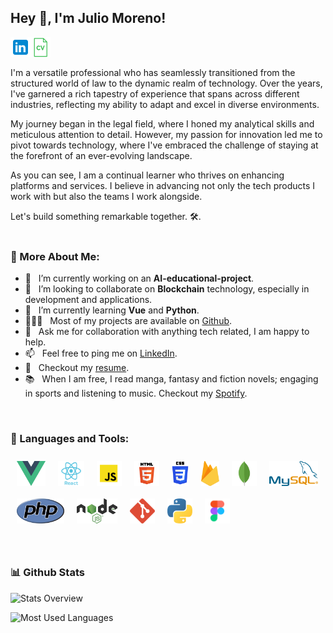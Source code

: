 ## Hey 👋, I'm Julio Moreno!

<a href='https://www.linkedin.com/in/juliomoren0/' target="_blank"><img align='left' alt="linkedin" src="./img/icons8-linkedin-96.png" height='32px'/></a>
<a href='https://drive.google.com/file/d/1hm-7il5zPCx9suybldwJRLtwozrw4y3F/view?usp=drive_link' target="_blank"><img align='left' alt="cv" src="./img/icons8-cv-64.png" height='32px'/></a>
<br/>
<br/>

I'm a versatile professional who has seamlessly transitioned from the structured world of law to the dynamic realm of technology. Over the years, I've garnered a rich tapestry of experience that spans across different industries, reflecting my ability to adapt and excel in diverse environments.

My journey began in the legal field, where I honed my analytical skills and meticulous attention to detail. However, my passion for innovation led me to pivot towards technology, where I've embraced the challenge of staying at the forefront of an ever-evolving landscape.

As you can see, I am a continual learner who thrives on enhancing platforms and services. I believe in advancing not only the tech products I work with but also the teams I work alongside.

Let's build something remarkable together. 🛠️.
<br/>
<br/>
  
### 🧐 More About Me:

- 🔭 &nbsp; I’m currently working on an **AI-educational-project**.
- 🤝 &nbsp; I’m looking to collaborate on **Blockchain** technology, especially in development and applications.
- 🌱 &nbsp; I’m currently learning **Vue** and **Python**.
- 👨🏻‍💻 &nbsp; Most of my projects are available on [Github](https://github.com/Dokh0?tab=repositories).
- 💬 &nbsp; Ask me for collaboration with anything tech related, I am happy to help.
- 📫 &nbsp; Feel free to ping me on [LinkedIn](https://www.linkedin.com/in/juliomoren0/).
- 📝 &nbsp; Checkout my [resume](https://drive.google.com/file/d/1hm-7il5zPCx9suybldwJRLtwozrw4y3F/view?usp=drive_link).
- 📚 &nbsp; When I am free, I read manga, fantasy and fiction novels; engaging in sports and listening to music. Checkout my [Spotify](https://open.spotify.com/user/11128023431?si=2ee2e893ad794724).

<br>

### 🔨 Languages and Tools:

<a href="https://vuejs.org/" target="_blank"> <img align="left" src="./img/vue.png" alt="vue" height="40px" style="margin: 10px;"/> </a>
<a href="https://react.dev/" target="_blank"> <img align="left" src="./img/react.png" alt="react" height="40px" style="margin: 10px;"/> </a>
<a href="https://www.javascript.com/" target="_blank"> <img align="left" alt="javascript" height ="40px" src="./img/javascript.png" style="margin: 10px;"> </a>
<a href="hhttps://html.spec.whatwg.org/" target="_blank"><img align="left" alt="html" height ="40px" src="./img/html.png" style="margin: 10px;"></a>
<a href="https://www.w3.org/TR/CSS/#css" target="_blank"><img align="left" alt="css" height ="40px" src="./img/css.png" style="margin: 10px;"></a>
<a href="https://firebase.google.com/" target="_blank"> <img align="left" src="./img/firebase.png" alt="firebase" height ="40px" style="margin: 10px;"/> </a>
<a href="https://www.mongodb.com/" target="_blank"> <img align="left" alt="mongodb" height ="40px"  src="./img/mongodbleaf.svg" style="margin: 10px;"> </a>
<a href="https://www.mysql.com/" target="_blank"><img align="left" alt="mysql" height ="40px" src="./img/mysql.png" style="margin: 10px;"></a>
<a href="https://www.php.net/" target="_blank"> <img align="left" alt="php" height ="40px" src="./img/php.png" style="margin: 10px;"></a>
<a href="https://nodejs.org/" target="_blank"><img align="left" alt="nodejs" height ="40px" src="./img/nodejs.png" style="margin: 10px;"></a>
<a href="https://git-scm.com/" target="_blank"> <img src="./img/git.png" align="left" alt="git" height='40px' style="margin: 10px;"/> </a>
<a href="https://www.figma.com/" target="_blank"> <img src="./img/figma.png" alt="figma" height='40px' style="margin: 10px;"/> </a>
<a href="https://www.python.org" target="_blank"><img align="left" alt="Python" style="margin: 10px;" height ="40px" src="./img/python.png"></a>

<br>

### 📊 Github Stats

![Stats Overview](https://github-readme-stats.vercel.app/api?username=Dokh0&show_icons=true&theme=nightowl&hide_rank=true) 

![Most Used Languages](https://github-readme-stats.vercel.app/api/top-langs/?username=Dokh0&layout=compact&theme=nightowl)

<br>

<!-- ### 🛠️ My Projects
<a href="https://github.com/rahul-jha98/Artistify.ai" target="_blank"> <img alt="artistify" src="./projects/artistify.svg" height="68" align="left"> </a>
<a href="https://github.com/rahul-jha98/sheets-database" target="_blank"> <img alt="sheetsdatabase" src="./projects/sheetsdatabase.svg"  height="68" align="left"> </a>
<a href="https://github.com/rahul-jha98/README_icons" target="_blank"> <img alt="readmeicons" src="./projects/readmeicons.svg" height="68" align="left"> </a>
<a href="https://github.com/rahul-jha98/PasswordKeeper" target="_blank"> <img alt="passwordkeeper" src="./projects/passwordkeeper.svg" height="68" align="left"> </a>
<a href="https://github.com/rahul-jha98/PasswordKeeper" target="_blank"> <img alt="oxytracker" src="./projects/oxytracker.svg" height="68" align="left"> </a>
<a href="https://github.com/rahul-jha98/PasswordKeeper" target="_blank"> <img alt="wavelength" src="./projects/wavelength.svg" height="68" align="left"> </a> -->

